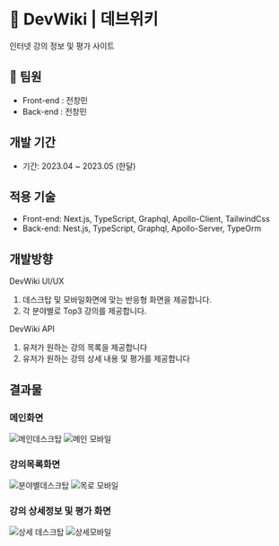 # 🌟 DevWiki | 데브위키

인터넷 강의 정보 및 평가 사이트

## 👫 팀원

- Front-end : 전창민
- Back-end : 전창민

## 개발 기간

- 기간: 2023.04 ~ 2023.05 (한달)

## 적용 기술

- Front-end: Next.js, TypeScript,  Graphql, Apollo-Client, TailwindCss
- Back-end: Nest.js, TypeScript, Graphql, Apollo-Server, TypeOrm

## 개발방향

DevWiki UI/UX

1. 데스크탑 및 모바일화면에 맞는 반응형 화면을 제공합니다.
2. 각 분야별로 Top3 강의를 제공합니다.

DevWiki API

1. 유저가 원하는 강의 목록을 제공합니다
2. 유저가 원하는 강의 상세 내용 및 평가를 제공합니다



## 결과물

### 메인화면

![메인데스크탑](https://github.com/JeonChangMin15/devwiki-frontend/assets/89255072/e2fabd26-0e2a-4458-bccb-224925a1f9a7)
![메인 모바일](https://github.com/JeonChangMin15/devwiki-frontend/assets/89255072/ffdfc52e-e20c-4fcc-bc34-f5a5cff6f433)


### 강의목록화면

![분야별데스크탑](https://github.com/JeonChangMin15/devwiki-frontend/assets/89255072/738a1e3d-2a6c-4cbb-b5d4-5096ea350fe1)
![목로 모바일](https://github.com/JeonChangMin15/devwiki-frontend/assets/89255072/9c92e18f-21ee-4e65-8ebb-72d28e69e3d0)


### 강의 상세정보 및 평가 화면

![상세 데스크탑](https://github.com/JeonChangMin15/devwiki-frontend/assets/89255072/7601e844-11cb-4d9f-b499-24bddaeb6c51)
![상세모바일](https://github.com/JeonChangMin15/devwiki-frontend/assets/89255072/8e091cd5-1008-4a11-b4bd-2c8740547ba5)

